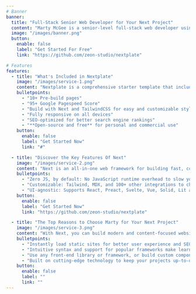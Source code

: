 ```yaml
---
# Banner
banner:
  title: "Full-Stack Senior Web Developer for Your Next Project"
  content: "Marty McGee is a senior-level full-stack web developer using TypeScript, React, Next JS, and ThreeD technologies, providing everything your team needs to jumpstart your Next 3D web project."
  image: "/images/banner.png"
  button:
    enable: false
    label: "Get Started For Free"
    link: "https://github.com/zeon-studio/nextplate"

# Features
features:
  - title: "What's Included in Nextplate"
    image: "/images/service-1.png"
    content: "Nextplate is a comprehensive starter template that includes everything you need to get started with your Next project. What's Included in Nextplate"
    bulletpoints:
      - "10+ Pre-build pages"
      - "95+ Google Pagespeed Score"
      - "Build with Next and TailwindCSS for easy and customizable styling"
      - "Fully responsive on all devices"
      - "SEO-optimized for better search engine rankings"
      - "**Open-source and free** for personal and commercial use"
    button:
      enable: false
      label: "Get Started Now"
      link: "#"

  - title: "Discover the Key Features Of Next"
    image: "/images/service-2.png"
    content: "Next is an all-in-one web framework for building fast, content-focused websites. It offers a range of exciting features for developers and website creators. Some of the key features are:"
    bulletpoints:
      - "Zero JS, by default: No JavaScript runtime overhead to slow you down."
      - "Customizable: Tailwind, MDX, and 100+ other integrations to choose from."
      - "UI-agnostic: Supports React, Preact, Svelte, Vue, Solid, Lit and more."
    button:
      enable: false
      label: "Get Started Now"
      link: "https://github.com/zeon-studio/nextplate"

  - title: "The Top Reasons to Choose Marty for Your Next Project"
    image: "/images/service-3.png"
    content: "With Next, you can build modern and content-focused websites without sacrificing performance or ease of use."
    bulletpoints:
      - "Instantly load static sites for better user experience and SEO."
      - "Intuitive syntax and support for popular frameworks make learning and using Next a breeze."
      - "Use any front-end library or framework, or build custom components, for any project size."
      - "Built on cutting-edge technology to keep your projects up-to-date with the latest web standards."
    button:
      enable: false
      label: ""
      link: ""
---
```

